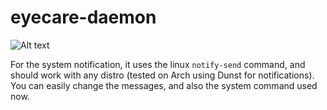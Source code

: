 # eyecare-daemon

![Alt text](https://i.imgur.com/B5HF85r.png "Demonstration")

For the system notification, it uses the linux `notify-send` command, and should work with any distro (tested on Arch using Dunst for notifications). You can easily change the messages, and also the system command used now.

